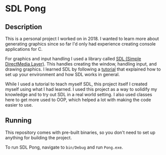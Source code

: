 # SDL Pong

## Description

This is a personal project I worked on in 2018. I wanted to learn more about generating graphics since so far I'd only had experience creating console applications for C.

For graphics and input handling I used a library called [SDL (Simple DirectMedia Layer)](https://www.libsdl.org/). This handles creating the window, handling input, and drawing graphics. I learned SDL by following a [tutorial](https://www.libsdl.org/) that explained how to set up your environment and how SDL works in general.

While I used a tutorial to teach myself SDL, this project itself I created myself using what I had learned. I used this project as a way to solidify my knowledge and to try out SDL in a real world setting. I also used classes here to get more used to OOP, which helped a lot with making the code easier to use.

## Running

This repository comes with pre-built binaries, so you don't need to set up anything for building the project.

To run SDL Pong, navigate to `bin/Debug` and run `Pong.exe`.
